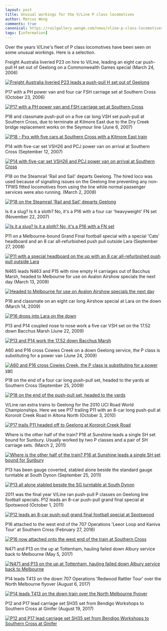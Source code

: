 ```yaml
---
layout: post
title: Unusual workings for the V/Line P class locomotives
author: Marcus Wong
comments: true
canonical: https://railgallery.wongm.com/news/vline-p-class-locomotives-unusual-workings/
tags: [information]
---
```

<p>Over the years V/Line's fleet of P class locomotives have been seen on some unusual workings. Here is a selection.</p>
<p>Freight Australia liveried P23 on hire to V/Line, leading an eight car push-pull H set out of Geelong on a Commonwealth Games special (March 24, 2006)</p>
<p><a href="https://railgallery.wongm.com/special-locos/geelong-2xP-VHset-08.jpg.html"><img src="https://railgallery.wongm.com/cache/special-locos/geelong-2xP-VHset-08_595.jpg" alt="Freight Australia liveried P23 leads a push-pull H set out of Geelong" /></a></p>
<p><!-- pagebreak --></p>
<p>P17 with a PH power van and four car FSH carriage set at Southern Cross (October 23, 2006)</p>
<p><a href="https://railgallery.wongm.com/vline-southern-cross/D170_7028.jpg.html"><img src="https://railgallery.wongm.com/cache/vline-southern-cross/D170_7028_595.jpg" alt="P17 with a PH power van and FSH carriage set at Southern Cross" /></a></p>
<p>P18 and classmate push-pull on a five car long VSH set push-pull at Southern Cross, due to terminate at Kilmore East due to the Dry Creek bridge replacement works on the Seymour line (June 6, 2007)</p>
<p><a href="https://railgallery.wongm.com/vline-southern-cross/D243_4313.jpg.html"><img src="https://railgallery.wongm.com/cache/vline-southern-cross/D243_4313_595.jpg" alt="P18 - Pxx with five cars at Southern Cross with a Kilmore East train" /></a></p>
<p>P14 with five-car set VSH26 and PCJ power van on arrival at Southern Cross (September 12, 2007)</p>
<p><a href="https://railgallery.wongm.com/vline-southern-cross/D317_1762.jpg.html"><img src="https://railgallery.wongm.com/cache/vline-southern-cross/D317_1762_595.jpg" alt="P14 with five-car set VSH26 and PCJ power van on arrival at Southern Cross" /></a></p>
<p>P18 on the Steamrail 'Rail and Sail' departs Geelong. The hired loco was used because of signalling issues on the Geelong line preventing any non-TPWS fitted locomotives from using the line while normal passenger services were also running. (March 2, 2008)</p>
<p><a href="https://railgallery.wongm.com/steamrail-geelong-march-2008/D409_0947.jpg.html"><img src="https://railgallery.wongm.com/cache/steamrail-geelong-march-2008/D409_0947_595.jpg" alt="P18 on the Steamrail 'Rail and Sail' departs Geelong" /></a></p>
<p>Is it a slug? Is it a sloth? No, it's a P16 with a four car 'heavyweight' FN set (November 22, 2007)</p>
<p><a href="https://railgallery.wongm.com/vline-southern-cross/D356_5625.jpg.html"><img src="https://railgallery.wongm.com/cache/vline-southern-cross/D356_5625_595.jpg" alt="Is it a slug? Is it a sloth? No, it's a P16 with a FN set" /></a></p>
<p>P11 on a Melbourne-bound Grand Final football special with a special 'Cats' headboard and an 8 car all-refurbished push pull outside Lara (September 27, 2008)</p>
<p><a href="https://railgallery.wongm.com/geelong-football-specials-2008/D570_7061.jpg.html"><img src="https://railgallery.wongm.com/cache/geelong-football-specials-2008/D570_7061_595.jpg" alt="P11 with a special headboard on the up with an 8 car all-refurbished push pull outside Lara" /></a></p>
<p>N465 leads N463 and P15 with nine empty H carriages out of Bacchus Marsh, headed to Melbourne for use on Avalon Airshow specials the next day (March 13, 2009)</p>
<p><a href="https://railgallery.wongm.com/vline-bacchus-marsh/D815_1596.jpg.html"><img src="https://railgallery.wongm.com/cache/vline-bacchus-marsh/D815_1596_595.jpg" alt="Headed to Melbourne for use on Avalon Airshow specials the next day" /></a></p>
<p>P16 and classmate on an eight car long Airshow special at Lara on the down (March 14, 2009)</p>
<p><a href="https://railgallery.wongm.com/airshow-2009/D822_2235.jpg.html"><img src="https://railgallery.wongm.com/cache/airshow-2009/D822_2235_595.jpg" alt="P16 drops into Lara on the down" /></a></p>
<p>P13 and P14 coupled nose to nose work a five car VSH set on the 17.52 down Bacchus Marsh (June 22, 2009)</p>
<p><a href="https://railgallery.wongm.com/vline-southern-cross/D927_2705.jpg.html"><img src="https://railgallery.wongm.com/cache/vline-southern-cross/D927_2705_595.jpg" alt="P13 and P14 work the 17.52 down Bacchus Marsh" /></a></p>
<p>A60 and P16 cross Cowies Creek on a down Geelong service, the P class is substituting for a power van (June 24, 2009)</p>
<p><a href="https://railgallery.wongm.com/vline-double-head-june-2009/D929_2988.jpg.html"><img src="https://railgallery.wongm.com/cache/vline-double-head-june-2009/D929_2988_595.jpg" alt="A60 and P16 cross Cowies Creek, the P class is substituting for a power van" /></a></p>
<p>P18 on the end of a four car long push-pull set, headed to the yards at Southern Cross (September 25, 2009)</p>
<p><a href="https://railgallery.wongm.com/vline-southern-cross/E100_8419.jpg.html"><img src="https://railgallery.wongm.com/cache/vline-southern-cross/E100_8419_595.jpg" alt="P18 on the end of the push-pull set, headed to the yards" /></a></p>
<p>V/Line ran extra trains to Geelong for the&nbsp;2010 UCI Road World Championships. Here we see P17 trailing P11 with an 8-car long push-pull at Kororoit Creek Road in Altona North (October 3, 2010)</p>
<p><a href="https://railgallery.wongm.com/vline-uci-bike-specials-2010/E106_2664.jpg.html"><img src="https://railgallery.wongm.com/cache/vline-uci-bike-specials-2010/E106_2664_595.jpg" alt="P17 trails P11 headed off to Geelong at Kororoit Creek Road" /></a></p>
<p>Where is the other half of the train? P16 at Sunshine leads a single SH set bound for Sunbury. Usually worked by two P classes and a pair of SH carriage sets. (March 2, 2011)</p>
<p><a href="https://railgallery.wongm.com/vline-melbourne/E108_6985.jpg.html"><img src="https://railgallery.wongm.com/cache/vline-melbourne/E108_6985_595.jpg" alt="Where is the other half of the train? P16 at Sunshine leads a single SH set bound for Sunbury" /></a></p>
<p>P13 has been gauge coverted, stabled alone beside the standard gauge turntable at South Dynon (September 25, 2011)</p>
<p><a href="https://railgallery.wongm.com/vline-standard-gauge/E111_3466.jpg.html"><img src="https://railgallery.wongm.com/cache/vline-standard-gauge/E111_3466_595.jpg" alt="P13 all alone stabled beside the SG turntable at South Dynon" /></a></p>
<p>2011 was the final year V/Line ran push-pull P classes on Geelong line football specials. P12 leads an 8-car push-pull grand final special at Spotswood (October 1, 2011)</p>
<p><a href="https://railgallery.wongm.com/geelong-football-specials-2011/E111_3763.jpg.html"><img src="https://railgallery.wongm.com/cache/geelong-football-specials-2011/E111_3763_595.jpg" alt="P12 leads an 8-car push-pull grand final football special at Spotswood" /></a></p>
<p>P16 attached to the west end of the 707 Operations 'Leeor Loop and Kaniva Tour' at Southern Cross (February 27, 2016)</p>
<p><a href="https://railgallery.wongm.com/707-operations-kaniva-2016/F113_7947.jpg.html"><img src="https://railgallery.wongm.com/cache/707-operations-kaniva-2016/F113_7947_595.jpg" alt="P16 now attached onto the west end of the train at Southern Cross" /></a></p>
<p>N471 and P13 on the up at Tottenham, hauling failed down Albury service back to Melbourne (May 5, 2017)</p>
<p><a href="https://railgallery.wongm.com/vline-standard-gauge/F119_4488.jpg.html"><img src="https://railgallery.wongm.com/cache/vline-standard-gauge/F119_4488_595.jpg" alt="N471 and P13 on the up at Tottenham, hauling failed down Albury service back to Melbourne" /></a></p>
<p>P14 leads T413 on the down 707 Operations 'Redwood Rattler Tour' over the North Melbourne flyover (August 6, 2017)</p>
<p><a href="https://railgallery.wongm.com/707-operations-maryborough-august-2017/F120_9847.jpg.html"><img src="https://railgallery.wongm.com/cache/707-operations-maryborough-august-2017/F120_9847_595.jpg" alt="P14 leads T413 on the down train over the North Melbourne flyover" /></a></p>
<p>P12 and P17 lead carriage set SH35 set from Bendigo Workshops to Southern Cross at Ginifer (August 19, 2017)</p>
<p><a href="https://railgallery.wongm.com/vline-workshops-yards/F121_2423.jpg.html"><img src="https://railgallery.wongm.com/cache/vline-workshops-yards/F121_2423_595.jpg" alt="P12 and P17 lead carriage set SH35 set from Bendigo Workshops to Southern Cross at Ginifer" /></a></p>